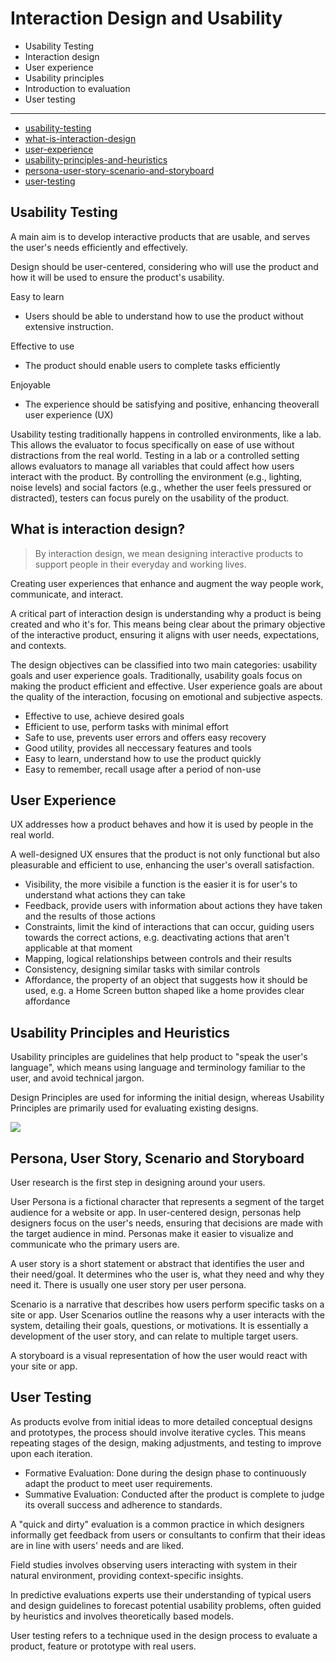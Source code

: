 # Interaction Design and Usability

- Usability Testing
- Interaction design
- User experience
- Usability principles
- Introduction to evaluation
- User testing

---

- [usability-testing](#usability-testing)
- [what-is-interaction-design](#what-is-interaction-design)
- [user-experience](#user-experience)
- [usability-principles-and-heuristics](#usability-principles-and-heuristics)
- [persona-user-story-scenario-and-storyboard](#persona-user-story-scenario-and-storyboard)
- [user-testing](#user-testing)

## Usability Testing 

A main aim is to develop interactive products that are usable, and serves the user's needs efficiently and effectively.

Design should be user-centered, considering who will use the product and how it will be used to ensure the product's usability.

Easy to learn
- Users should be able to understand how to use the product without extensive instruction.

Effective to use
- The product should enable users to complete tasks efficiently

Enjoyable
- The experience should be satisfying and positive, enhancing theoverall user experience (UX)

Usability testing traditionally happens in controlled environments, like a lab. This allows the evaluator to focus specifically on ease of use without distractions from the real world.  Testing in a lab or a controlled setting allows evaluators to manage all variables that could affect how users interact with the product. By controlling the environment (e.g., lighting, noise levels) and social factors (e.g., whether the user feels pressured or distracted), testers can focus purely on the usability of the product.

## What is interaction design?

> By interaction design, we mean designing interactive products to support people in their everyday and working lives.

Creating user experiences that enhance and augment the way people work, communicate, and interact.

A critical part of interaction design is understanding why a product is being created and who it's for. This means being clear about the primary objective of the interactive product, ensuring it aligns with user needs, expectations, and contexts.

The design objectives can be classified into two main categories: usability goals and user experience goals. Traditionally, usability goals focus on making the product efficient and effective. User experience goals are about the quality of the interaction, focusing on emotional and subjective aspects.

- Effective to use, achieve desired goals
- Efficient to use, perform tasks with minimal effort
- Safe to use, prevents user errors and offers easy recovery
- Good utility, provides all neccessary features and tools
- Easy to learn, understand how to use the product quickly
- Easy to remember, recall usage after a period of non-use

## User Experience

UX addresses how a product behaves and how it is used by people in the real world. 

A well-designed UX ensures that the product is not only functional but also pleasurable and efficient to use, enhancing the user's overall satisfaction.

- Visibility, the more visibile a function is the easier it is for user's to understand what actions they can take
- Feedback, provide users with information about actions they have taken and the results of those actions
- Constraints, limit the kind of interactions that can occur, guiding users towards the correct actions, e.g. deactivating actions that aren't applicable at that moment
- Mapping, logical relationships between controls and their results
- Consistency, designing similar tasks with similar controls
- Affordance, the property of an object that suggests how it should be used, e.g. a Home Screen button shaped like a home provides clear affordance

## Usability Principles and Heuristics

Usability principles are guidelines that help product to "speak the user's language", which means using language and terminology familiar to the user, and avoid technical jargon.

Design Principles are used for informing the initial design, whereas Usability Principles are primarily used for evaluating existing designs. 

![](https://miro.medium.com/v2/resize:fit:1400/0*C0l7fBrcy2_V0O4p)

## Persona, User Story, Scenario and Storyboard

User research is the first step in designing around your users.

User Persona is a fictional character that represents a segment of the target audience for a website or app. In user-centered design, personas help designers focus on the user's needs, ensuring that decisions are made with the target audience in mind. Personas make it easier to visualize and communicate who the primary users are.

A user story is a short statement or abstract that identifies the user and their need/goal. It determines who the user is, what they need and why they need it. There is usually one user story per user persona.


Scenario is a narrative that describes how users perform specific tasks on a site or app. User Scenarios outline the reasons why a user interacts with the system, detailing their goals, questions, or motivations. It is essentially a development of the user story, and can relate to multiple target users.

A storyboard is a visual representation of how the user would react with your site or app.

## User Testing

As products evolve from initial ideas to more detailed conceptual designs and prototypes, the process should involve iterative cycles. This means repeating stages of the design, making adjustments, and testing to improve upon each iteration.

- Formative Evaluation: Done during the design phase to continuously adapt the product to meet user requirements.
- Summative Evaluation: Conducted after the product is complete to judge its overall success and adherence to standards.

A "quick and dirty" evaluation is a common practice in which designers informally get feedback from users or consultants to confirm that their ideas are in line with users' needs and are liked.

Field studies involves observing users interacting with system in their natural environment, providing context-specific insights.

In predictive evaluations experts use their understanding of typical users and design guidelines to forecast potential usability problems, often guided by heuristics and involves theoretically based models.

User testing refers to a technique used in the design process to evaluate a product, feature or prototype with real users.
